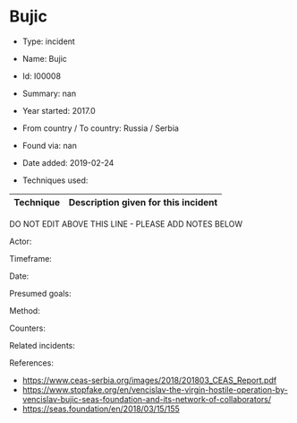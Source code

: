 # Bujic

* Type: incident

* Name: Bujic

* Id: I00008

* Summary: nan

* Year started: 2017.0

* From country / To country: Russia / Serbia

* Found via: nan

* Date added: 2019-02-24

* Techniques used: 

| Technique | Description given for this incident |
| --------- | ------------------------- |

DO NOT EDIT ABOVE THIS LINE - PLEASE ADD NOTES BELOW

Actor: 

Timeframe: 

Date: 

Presumed goals:

Method: 

Counters:

Related incidents:

References:

* https://www.ceas-serbia.org/images/2018/201803_CEAS_Report.pdf
* https://www.stopfake.org/en/vencislav-the-virgin-hostile-operation-by-vencislav-bujic-seas-foundation-and-its-network-of-collaborators/
* https://seas.foundation/en/2018/03/15/155

